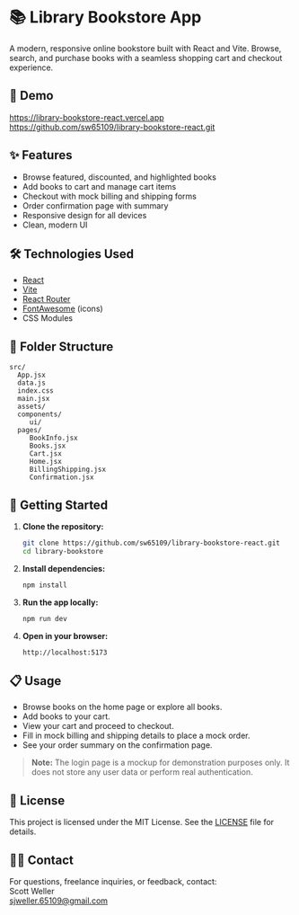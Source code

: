 
# 📚 Library Bookstore App

A modern, responsive online bookstore built with React and Vite. Browse, search, and purchase books with a seamless shopping cart and checkout experience.


## 🚀 Demo

https://library-bookstore-react.vercel.app
https://github.com/sw65109/library-bookstore-react.git

## ✨ Features

- Browse featured, discounted, and highlighted books
- Add books to cart and manage cart items
- Checkout with mock billing and shipping forms
- Order confirmation page with summary
- Responsive design for all devices
- Clean, modern UI

## 🛠️ Technologies Used

- [React](https://react.dev/)
- [Vite](https://vitejs.dev/)
- [React Router](https://reactrouter.com/)
- [FontAwesome](https://fontawesome.com/) (icons)
- CSS Modules

## 📂 Folder Structure

```
src/
  App.jsx
  data.js
  index.css
  main.jsx
  assets/
  components/
	 ui/
  pages/
	 BookInfo.jsx
	 Books.jsx
	 Cart.jsx
	 Home.jsx
	 BillingShipping.jsx
	 Confirmation.jsx
```

## 🏁 Getting Started

1. **Clone the repository:**
	```bash
	git clone https://github.com/sw65109/library-bookstore-react.git
	cd library-bookstore
	```

2. **Install dependencies:**
	```bash
	npm install
	```

3. **Run the app locally:**
	```bash
	npm run dev
	```

4. **Open in your browser:**
	```
	http://localhost:5173
	```

## 📋 Usage

- Browse books on the home page or explore all books.
- Add books to your cart.
- View your cart and proceed to checkout.
- Fill in mock billing and shipping details to place a mock order.
- See your order summary on the confirmation page.

> **Note:** The login page is a mockup for demonstration purposes only. It does not store any user data or perform real authentication.

## 📄 License

This project is licensed under the MIT License. See the [LICENSE](LICENSE) file for details.

## 🙋‍♂️ Contact

For questions, freelance inquiries, or feedback, contact:  
Scott Weller  
sjweller.65109@gmail.com  
